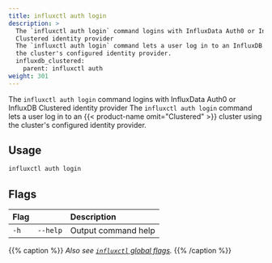 ```yaml
---
title: influxctl auth login
description: >
  The `influxctl auth login` command logins with InfluxData Auth0 or InfluxDB
  Clustered identity provider
  The `influxctl auth login` command lets a user log in to an InfluxDB cluster using
  the cluster's configured identity provider.
  influxdb_clustered:
    parent: influxctl auth
weight: 301
---
```


The `influxctl auth login` command logins with InfluxData Auth0 or InfluxDB
Clustered identity provider
The `influxctl auth login` command lets a user log in to an
{{< product-name omit="Clustered" >}} cluster using the cluster's configured
identity provider.  
## Usage

```sh
influxctl auth login
```

## Flags

| Flag |            | Description                                   |
| :--- | :--------- | :-------------------------------------------- |
| `-h` | `--help`   | Output command help                           |

{{% caption %}}
_Also see [`influxctl` global flags](/influxdb/clustered/reference/cli/influxctl/#global-flags)._
{{% /caption %}}
